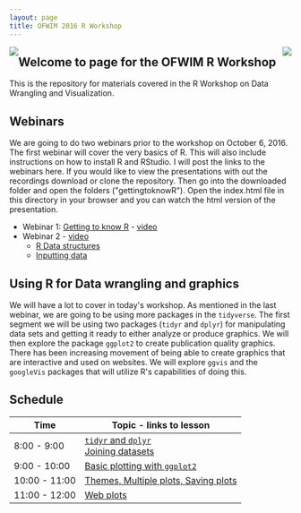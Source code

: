 ```yaml
---
layout: page
title: OFWIM 2016 R Workshop
---
```


<img style="float: left;" src="/OFWIM_2016/img/logo_roundearthtone.png">

<img style="float: right;" src="/OFWIM_2016/img/R.jpeg">



## Welcome to page for the OFWIM R Workshop
This is the repository for materials covered in the R Workshop on Data Wrangling and Visualization.

## Webinars
We are going to do two webinars prior to the workshop on October 6, 2016. The first webinar will cover the very basics of R. This will also include instructions on how to install R and RStudio. I will post the links to the webinars here. If you would like to view the presentations with out the recordings download or clone the repository. Then go into the downloaded folder and open the folders ("gettingtoknowR"). Open the index.html file in this directory in your browser and you can watch the html version of the presentation.
- Webinar 1: [Getting to know R](https://chrischizinski.github.io/SNR_R_Group/2016-08-26-GettingtoknowR) - [video](https://www.dropbox.com/s/71gr5atmexe9lr5/OFWIM%20WebEx%20Meeting-20160831%201506-1.mp4?dl=0)- Webinar 2 - [video](https://www.dropbox.com/s/guidl9z4gr6kbd6/OFWIM%20Webinar%20-%20Getting%20Data%20Into%20R%20and%20Basic%20Data%20Structures-20160922%201505-1.mp4?dl=0)	- [R Data structures](https://chrischizinski.github.io/SNR_R_Group/2016-09-02-DataStructures)	- [Inputting data](https://chrischizinski.github.io/SNR_R_Group/2016-09-09-DataInput)

## Using R for Data wrangling and graphics

We will have a lot to cover in today's workshop.  As mentioned in the last webinar, we are going to be using more packages in the `tidyverse`.  The first segment we will be using two packages (`tidyr` and `dplyr`) for manipulating data sets and getting it ready to either analyze or produce graphics.  We will then explore the package `ggplot2` to create publication quality graphics.  There has been increasing movement of being able to create graphics that are interactive and used on websites.  We will explore `ggvis` and the `googleVis` packages that will utilize R's capabilities of doing this.  

## Schedule 

| Time  |  Topic - links to lesson |  
|---|---|
|8:00 - 9:00   | [`tidyr` and `dplyr`](https://chrischizinski.github.io/SNR_R_Group/2016-09-23-Wrangling) <br> [Joining datasets](https://chrischizinski.github.io/SNR_R_Group/2016-09-29-Joining_Data_Sets) |
|9:00 - 10:00   | [Basic plotting with `ggplot2`](https://chrischizinski.github.io/SNR_R_Group/2016-10-03-BasicPlots) |
|10:00 - 11:00  | [Themes, Multiple plots, Saving plots](https://chrischizinski.github.io/SNR_R_Group/2016-10-05-Themes_Facets)  |
|11:00 - 12:00  | [Web plots](https://chrischizinski.github.io/SNR_R_Group/2016-10-04-WebGraphics) |
 


<div style="width=auto; max-width:450px; margin-left:auto; margin-right:auto;text-align:center">
</div>
